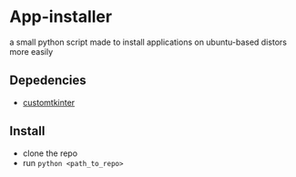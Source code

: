 # App-installer
a small python script made to install applications on ubuntu-based distors more easily

## Depedencies
- [customtkinter](https://customtkinter.tomschimansky.com/)

## Install
- clone the repo
- run  `python <path_to_repo>`
